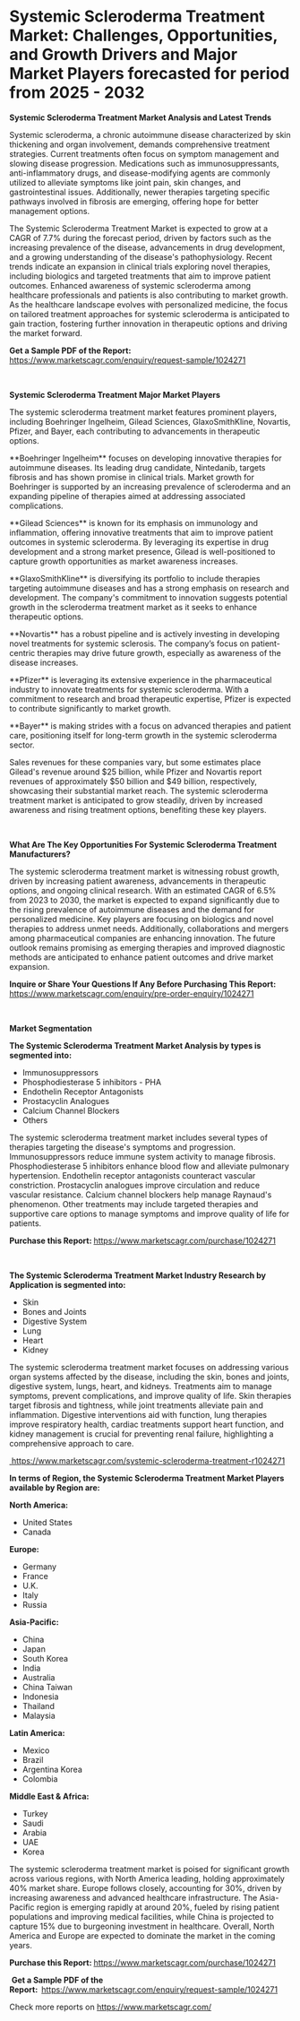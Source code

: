 <p><h1>Systemic Scleroderma Treatment Market: Challenges, Opportunities, and Growth Drivers and Major Market Players forecasted for period from 2025 - 2032</h1></p><p><strong>Systemic Scleroderma Treatment Market Analysis and Latest Trends</strong></p>
<p><p>Systemic scleroderma, a chronic autoimmune disease characterized by skin thickening and organ involvement, demands comprehensive treatment strategies. Current treatments often focus on symptom management and slowing disease progression. Medications such as immunosuppressants, anti-inflammatory drugs, and disease-modifying agents are commonly utilized to alleviate symptoms like joint pain, skin changes, and gastrointestinal issues. Additionally, newer therapies targeting specific pathways involved in fibrosis are emerging, offering hope for better management options.</p><p>The Systemic Scleroderma Treatment Market is expected to grow at a CAGR of 7.7% during the forecast period, driven by factors such as the increasing prevalence of the disease, advancements in drug development, and a growing understanding of the disease's pathophysiology. Recent trends indicate an expansion in clinical trials exploring novel therapies, including biologics and targeted treatments that aim to improve patient outcomes. Enhanced awareness of systemic scleroderma among healthcare professionals and patients is also contributing to market growth. As the healthcare landscape evolves with personalized medicine, the focus on tailored treatment approaches for systemic scleroderma is anticipated to gain traction, fostering further innovation in therapeutic options and driving the market forward.</p></p>
<p><strong>Get a Sample PDF of the Report:&nbsp;</strong> <a href="https://www.marketscagr.com/enquiry/request-sample/1024271?utm_campaign=1126&utm_medium=2&utm_source=Github&utm_content=ia&utm_term=07032025&utm_id=systemic-scleroderma-treatment">https://www.marketscagr.com/enquiry/request-sample/1024271</a></p>
<p>&nbsp;</p>
<p><strong>Systemic Scleroderma Treatment Major Market Players</strong></p>
<p><p>The systemic scleroderma treatment market features prominent players, including Boehringer Ingelheim, Gilead Sciences, GlaxoSmithKline, Novartis, Pfizer, and Bayer, each contributing to advancements in therapeutic options. </p><p>**Boehringer Ingelheim** focuses on developing innovative therapies for autoimmune diseases. Its leading drug candidate, Nintedanib, targets fibrosis and has shown promise in clinical trials. Market growth for Boehringer is supported by an increasing prevalence of scleroderma and an expanding pipeline of therapies aimed at addressing associated complications.</p><p>**Gilead Sciences** is known for its emphasis on immunology and inflammation, offering innovative treatments that aim to improve patient outcomes in systemic scleroderma. By leveraging its expertise in drug development and a strong market presence, Gilead is well-positioned to capture growth opportunities as market awareness increases.</p><p>**GlaxoSmithKline** is diversifying its portfolio to include therapies targeting autoimmune diseases and has a strong emphasis on research and development. The company's commitment to innovation suggests potential growth in the scleroderma treatment market as it seeks to enhance therapeutic options.</p><p>**Novartis** has a robust pipeline and is actively investing in developing novel treatments for systemic sclerosis. The company’s focus on patient-centric therapies may drive future growth, especially as awareness of the disease increases.</p><p>**Pfizer** is leveraging its extensive experience in the pharmaceutical industry to innovate treatments for systemic scleroderma. With a commitment to research and broad therapeutic expertise, Pfizer is expected to contribute significantly to market growth.</p><p>**Bayer** is making strides with a focus on advanced therapies and patient care, positioning itself for long-term growth in the systemic scleroderma sector.</p><p>Sales revenues for these companies vary, but some estimates place Gilead's revenue around $25 billion, while Pfizer and Novartis report revenues of approximately $50 billion and $49 billion, respectively, showcasing their substantial market reach. The systemic scleroderma treatment market is anticipated to grow steadily, driven by increased awareness and rising treatment options, benefiting these key players.</p></p>
<p>&nbsp;</p>
<p><strong>What Are The Key Opportunities For Systemic Scleroderma Treatment Manufacturers?</strong></p>
<p><p>The systemic scleroderma treatment market is witnessing robust growth, driven by increasing patient awareness, advancements in therapeutic options, and ongoing clinical research. With an estimated CAGR of 6.5% from 2023 to 2030, the market is expected to expand significantly due to the rising prevalence of autoimmune diseases and the demand for personalized medicine. Key players are focusing on biologics and novel therapies to address unmet needs. Additionally, collaborations and mergers among pharmaceutical companies are enhancing innovation. The future outlook remains promising as emerging therapies and improved diagnostic methods are anticipated to enhance patient outcomes and drive market expansion.</p></p>
<p><strong>Inquire or Share Your Questions If Any Before Purchasing This Report:</strong> <a href="https://www.marketscagr.com/enquiry/pre-order-enquiry/1024271?utm_campaign=1126&utm_medium=2&utm_source=Github&utm_content=ia&utm_term=07032025&utm_id=systemic-scleroderma-treatment">https://www.marketscagr.com/enquiry/pre-order-enquiry/1024271</a></p>
<p>&nbsp;</p>
<p><strong>Market Segmentation</strong></p>
<p><strong>The Systemic Scleroderma Treatment Market Analysis by types is segmented into:</strong></p>
<p><ul><li>Immunosuppressors</li><li>Phosphodiesterase 5 inhibitors - PHA</li><li>Endothelin Receptor Antagonists</li><li>Prostacyclin Analogues</li><li>Calcium Channel Blockers</li><li>Others</li></ul></p>
<p><p>The systemic scleroderma treatment market includes several types of therapies targeting the disease's symptoms and progression. Immunosuppressors reduce immune system activity to manage fibrosis. Phosphodiesterase 5 inhibitors enhance blood flow and alleviate pulmonary hypertension. Endothelin receptor antagonists counteract vascular constriction. Prostacyclin analogues improve circulation and reduce vascular resistance. Calcium channel blockers help manage Raynaud's phenomenon. Other treatments may include targeted therapies and supportive care options to manage symptoms and improve quality of life for patients.</p></p>
<p><strong>Purchase this Report:&nbsp;</strong><a href="https://www.marketscagr.com/purchase/1024271?utm_campaign=1126&utm_medium=2&utm_source=Github&utm_content=ia&utm_term=07032025&utm_id=systemic-scleroderma-treatment">https://www.marketscagr.com/purchase/1024271</a></p>
<p>&nbsp;</p>
<p><strong>The Systemic Scleroderma Treatment Market Industry Research by Application is segmented into:</strong></p>
<p><ul><li>Skin</li><li>Bones and Joints</li><li>Digestive System</li><li>Lung</li><li>Heart</li><li>Kidney</li></ul></p>
<p><p>The systemic scleroderma treatment market focuses on addressing various organ systems affected by the disease, including the skin, bones and joints, digestive system, lungs, heart, and kidneys. Treatments aim to manage symptoms, prevent complications, and improve quality of life. Skin therapies target fibrosis and tightness, while joint treatments alleviate pain and inflammation. Digestive interventions aid with function, lung therapies improve respiratory health, cardiac treatments support heart function, and kidney management is crucial for preventing renal failure, highlighting a comprehensive approach to care.</p></p>
<p><a href="https://www.marketscagr.com/systemic-scleroderma-treatment-r1024271?utm_campaign=1126&utm_medium=2&utm_source=Github&utm_content=ia&utm_term=07032025&utm_id=systemic-scleroderma-treatment">&nbsp;https://www.marketscagr.com/systemic-scleroderma-treatment-r1024271</a></p>
<p><strong>In terms of Region, the Systemic Scleroderma Treatment Market Players available by Region are:</strong></p>
<p>
    <p> <strong> North America: </strong>
        <ul>
            <li>United States</li>
            <li>Canada</li>
        </ul>
        </p> 
    <p> <strong> Europe: </strong>
        <ul>
            <li>Germany</li>
            <li>France</li>
            <li>U.K.</li>
            <li>Italy</li>
            <li>Russia</li>
        </ul>
        </p> 
    <p> <strong> Asia-Pacific: </strong>
        <ul>
            <li>China</li>
            <li>Japan</li>
            <li>South Korea</li>
            <li>India</li>
            <li>Australia</li>
            <li>China Taiwan</li>
            <li>Indonesia</li>
            <li>Thailand</li>
            <li>Malaysia</li>
        </ul>
        </p> 
    <p> <strong> Latin America: </strong>
        <ul>
            <li>Mexico</li>
            <li>Brazil</li>
            <li>Argentina Korea</li>
            <li>Colombia</li>
        </ul>
        </p> 
    <p> <strong> Middle East & Africa: </strong>
        <ul>
            <li>Turkey</li>
            <li>Saudi</li>
            <li>Arabia</li>
            <li>UAE</li>
            <li>Korea</li>
        </ul>
    </p>
    </p>
<p><p>The systemic scleroderma treatment market is poised for significant growth across various regions, with North America leading, holding approximately 40% market share. Europe follows closely, accounting for 30%, driven by increasing awareness and advanced healthcare infrastructure. The Asia-Pacific region is emerging rapidly at around 20%, fueled by rising patient populations and improving medical facilities, while China is projected to capture 15% due to burgeoning investment in healthcare. Overall, North America and Europe are expected to dominate the market in the coming years.</p></p>
<p><strong>Purchase this Report: </strong><a href="https://www.marketscagr.com/purchase/1024271?utm_campaign=1126&utm_medium=2&utm_source=Github&utm_content=ia&utm_term=07032025&utm_id=systemic-scleroderma-treatment">https://www.marketscagr.com/purchase/1024271</a></p>
<p>&nbsp;<strong>Get a Sample PDF of the Report:&nbsp;&nbsp;</strong><a href="https://www.marketscagr.com/enquiry/request-sample/1024271?utm_campaign=1126&utm_medium=2&utm_source=Github&utm_content=ia&utm_term=07032025&utm_id=systemic-scleroderma-treatment">https://www.marketscagr.com/enquiry/request-sample/1024271</a></p>
<p><strong></strong></p>
<p>Check more reports on <a href="https://www.marketscagr.com/?utm_campaign=1126&utm_medium=2&utm_source=Github&utm_content=ia&utm_term=07032025&utm_id=systemic-scleroderma-treatment">https://www.marketscagr.com/</a></p>